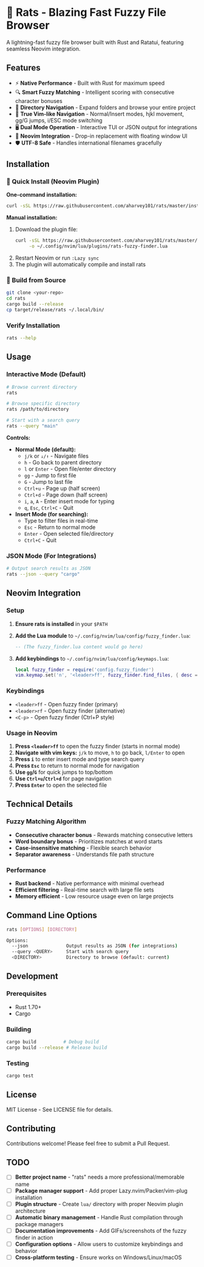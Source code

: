 # 🦀 Rats - Blazing Fast Fuzzy File Browser

A lightning-fast fuzzy file browser built with Rust and Ratatui, featuring seamless Neovim integration.

## Features

- ⚡ **Native Performance** - Built with Rust for maximum speed
- 🔍 **Smart Fuzzy Matching** - Intelligent scoring with consecutive character bonuses
- 📁 **Directory Navigation** - Expand folders and browse your entire project
- 🎯 **True Vim-like Navigation** - Normal/Insert modes, hjkl movement, gg/G jumps, i/ESC mode switching
- 🖥️ **Dual Mode Operation** - Interactive TUI or JSON output for integrations
- 🔌 **Neovim Integration** - Drop-in replacement with floating window UI
- 🛡️ **UTF-8 Safe** - Handles international filenames gracefully

## Installation

### 🚀 Quick Install (Neovim Plugin)

**One-command installation:**
```bash
curl -sSL https://raw.githubusercontent.com/aharvey101/rats/master/install.sh | bash
```

**Manual installation:**
1. Download the plugin file:
   ```bash
   curl -sSL https://raw.githubusercontent.com/aharvey101/rats/master/rats-single-file-install.lua \
        -o ~/.config/nvim/lua/plugins/rats-fuzzy-finder.lua
   ```
2. Restart Neovim or run `:Lazy sync`
3. The plugin will automatically compile and install rats

### 🔧 Build from Source

```bash
git clone <your-repo>
cd rats
cargo build --release
cp target/release/rats ~/.local/bin/
```

### Verify Installation

```bash
rats --help
```

## Usage

### Interactive Mode (Default)

```bash
# Browse current directory
rats

# Browse specific directory
rats /path/to/directory

# Start with a search query
rats --query "main"
```

**Controls:**
- **Normal Mode (default):**
  - `j/k` or `↓/↑` - Navigate files
  - `h` - Go back to parent directory
  - `l` or `Enter` - Open file/enter directory
  - `gg` - Jump to first file
  - `G` - Jump to last file
  - `Ctrl+u` - Page up (half screen)
  - `Ctrl+d` - Page down (half screen)
  - `i`, `a`, `A` - Enter insert mode for typing
  - `q`, `Esc`, `Ctrl+C` - Quit
- **Insert Mode (for searching):**
  - Type to filter files in real-time
  - `Esc` - Return to normal mode
  - `Enter` - Open selected file/directory
  - `Ctrl+C` - Quit

### JSON Mode (For Integrations)

```bash
# Output search results as JSON
rats --json --query "cargo"
```

## Neovim Integration

### Setup

1. **Ensure rats is installed** in your `$PATH`

2. **Add the Lua module** to `~/.config/nvim/lua/config/fuzzy_finder.lua`:
   ```lua
   -- (The fuzzy_finder.lua content would go here)
   ```

3. **Add keybindings** to `~/.config/nvim/lua/config/keymaps.lua`:
   ```lua
   local fuzzy_finder = require('config.fuzzy_finder')
   vim.keymap.set('n', '<leader>ff', fuzzy_finder.find_files, { desc = 'Find files (rats fuzzy finder)' })
   ```

### Keybindings

- `<leader>ff` - Open fuzzy finder (primary)
- `<leader>rf` - Open fuzzy finder (alternative)
- `<C-p>` - Open fuzzy finder (Ctrl+P style)

### Usage in Neovim

1. **Press `<leader>ff`** to open the fuzzy finder (starts in normal mode)
2. **Navigate with vim keys:** `j/k` to move, `h` to go back, `l/Enter` to open
3. **Press `i`** to enter insert mode and type search query
4. **Press `Esc`** to return to normal mode for navigation
5. **Use `gg`/`G`** for quick jumps to top/bottom
6. **Use `Ctrl+u`/`Ctrl+d`** for page navigation
7. **Press `Enter`** to open the selected file

## Technical Details

### Fuzzy Matching Algorithm

- **Consecutive character bonus** - Rewards matching consecutive letters
- **Word boundary bonus** - Prioritizes matches at word starts
- **Case-insensitive matching** - Flexible search behavior
- **Separator awareness** - Understands file path structure

### Performance

- **Rust backend** - Native performance with minimal overhead
- **Efficient filtering** - Real-time search with large file sets
- **Memory efficient** - Low resource usage even on large projects

## Command Line Options

```bash
rats [OPTIONS] [DIRECTORY]

Options:
  --json              Output results as JSON (for integrations)
  --query <QUERY>     Start with search query
  <DIRECTORY>         Directory to browse (default: current)
```

## Development

### Prerequisites

- Rust 1.70+
- Cargo

### Building

```bash
cargo build          # Debug build
cargo build --release # Release build
```

### Testing

```bash
cargo test
```

## License

MIT License - See LICENSE file for details.

## Contributing

Contributions welcome! Please feel free to submit a Pull Request.

## TODO

- [ ] **Better project name** - "rats" needs a more professional/memorable name
- [ ] **Package manager support** - Add proper Lazy.nvim/Packer/vim-plug installation
- [ ] **Plugin structure** - Create `lua/` directory with proper Neovim plugin architecture
- [ ] **Automatic binary management** - Handle Rust compilation through package managers
- [ ] **Documentation improvements** - Add GIFs/screenshots of the fuzzy finder in action
- [ ] **Configuration options** - Allow users to customize keybindings and behavior
- [ ] **Cross-platform testing** - Ensure works on Windows/Linux/macOS
